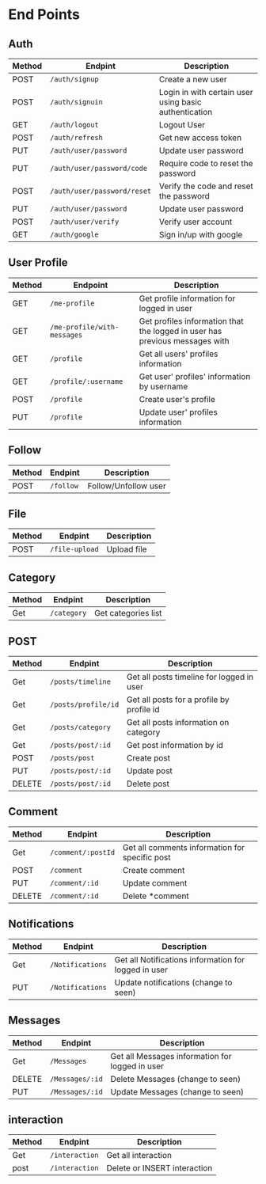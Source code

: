 # End Points 

## Auth

| Method | Endpint                     | Description                                           |
| ------ | --------------------------- | ----------------------------------------------------- |
| POST   | `/auth/signup`              | Create a new user                                     |
| POST   | `/auth/signuin`             | Login in with certain user using basic authentication |
| GET    | `/auth/logout`              | Logout User                                           |
| POST   | `/auth/refresh`             | Get new access token                                  |
| PUT    | `/auth/user/password`       | Update user password                                  |
| PUT    | `/auth/user/password/code`  | Require code to reset the password                    |
| POST   | `/auth/user/password/reset` | Verify the code and reset the password                |
| PUT    | `/auth/user/password`       | Update user password                                  |
| POST   | `/auth/user/verify`         | Verify user account                                   |
| GET    | `/auth/google`              | Sign in/up with google                                |

## User Profile

| Method | Endpoint                     | Description                                                                 |
| ------ | --------------------------- | --------------------------------------------------------------------------- |
| GET    | `/me-profile`               | Get profile information for logged in user                                  |
| GET    | `/me-profile/with-messages` | Get profiles information that the logged in user has previous messages with |
| GET    | `/profile`                  | Get all users' profiles information                                         |
| GET    | `/profile/:username`        | Get user' profiles' information by username                                 |
| POST   | `/profile`                  | Create user's profile                                                       |
| PUT    | `/profile`                  | Update user' profiles information                                           |

## Follow

| Method | Endpint   | Description           |
| ------ | --------- | --------------------- |
| POST   | `/follow` | Follow/Unfollow  user |

## File

| Method | Endpint        | Description |
| ------ | -------------- | ----------- |
| POST   | `/file-upload` | Upload file |

## Category

| Method | Endpint     | Description         |
| ------ | ----------- | ------------------- |
| Get    | `/category` | Get categories list |

## POST

| Method | Endpint             | Description                               |
| ------ | ------------------- | ----------------------------------------- |
| Get    | `/posts/timeline`   | Get all posts timeline for logged in user |
| Get    | `/posts/profile/id` | Get all posts for a profile by profile id |
| Get    | `/posts/category`   | Get all posts information on category     |
| Get    | `/posts/post/:id`   | Get post information  by id               |
| POST   | `/posts/post`       | Create post                               |
| PUT    | `/posts/post/:id`   | Update post                               |
| DELETE | `/posts/post/:id`   | Delete post                               |

## Comment

| Method | Endpint            | Description                                    |
| ------ | ------------------ | ---------------------------------------------- |
| Get    | `/comment/:postId` | Get all comments information for specific post |
| POST   | `/comment`         | Create comment                                 |
| PUT    | `/comment/:id`     | Update comment                                 |
| DELETE | `/comment/:id`     | Delete *comment                                |

## Notifications

| Method | Endpint          | Description                                          |
| ------ | ---------------- | ---------------------------------------------------- |
| Get    | `/Notifications` | Get all Notifications information for logged in user |
| PUT    | `/Notifications` | Update notifications (change to seen)                |

## Messages

| Method | Endpint         | Description                                     |
| ------ | --------------- | ----------------------------------------------- |
| Get    | `/Messages`     | Get all Messages information for logged in user |
| DELETE | `/Messages/:id` | Delete Messages (change to seen)                |
| PUT    | `/Messages/:id` | Update Messages (change to seen)                |

## interaction
| Method | Endpint        | Description                  |
| ------ | -------------- | ---------------------------- |
| Get    | `/interaction` | Get all interaction          |
| post   | `/interaction` | Delete or INSERT interaction |